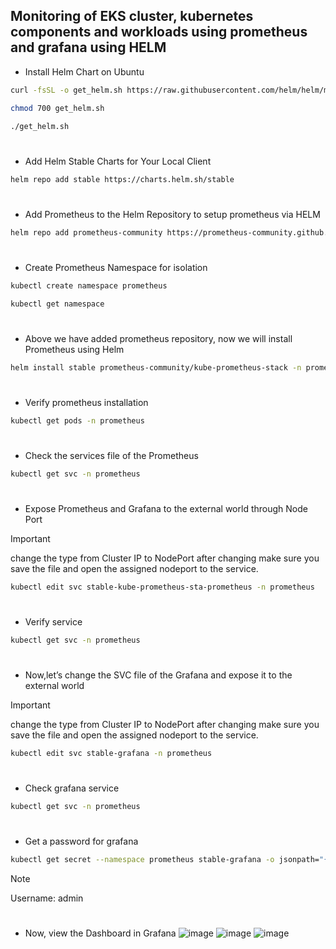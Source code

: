 ## Monitoring of EKS cluster, kubernetes components and workloads using prometheus and grafana using HELM
- <p id="Monitor">Install Helm Chart on Ubuntu</p>
```bash
curl -fsSL -o get_helm.sh https://raw.githubusercontent.com/helm/helm/main/scripts/get-helm-3
```
```bash
chmod 700 get_helm.sh
```
```bash
./get_helm.sh
```

#
-  Add Helm Stable Charts for Your Local Client
```bash
helm repo add stable https://charts.helm.sh/stable
```

#
- Add Prometheus to the Helm Repository to setup prometheus via HELM
```bash
helm repo add prometheus-community https://prometheus-community.github.io/helm-charts
```

#
- Create Prometheus Namespace for isolation
```bash
kubectl create namespace prometheus
```
```bash
kubectl get namespace
```

#
- Above we have added prometheus repository, now we will install Prometheus using Helm
```bash
helm install stable prometheus-community/kube-prometheus-stack -n prometheus
```

#
- Verify prometheus installation
```bash
kubectl get pods -n prometheus
```

#
- Check the services file of the Prometheus
```bash
kubectl get svc -n prometheus
```

#
- Expose Prometheus and Grafana to the external world through Node Port
> [!Important]
> change the type from Cluster IP to NodePort after changing make sure you save the file and open the assigned nodeport to the service.

```bash
kubectl edit svc stable-kube-prometheus-sta-prometheus -n prometheus
```

#
- Verify service
```bash
kubectl get svc -n prometheus
```

#
- Now,let’s change the SVC file of the Grafana and expose it to the external world
> [!Important]
> change the type from Cluster IP to NodePort after changing make sure you save the file and open the assigned nodeport to the service.
```bash
kubectl edit svc stable-grafana -n prometheus
```


#
- Check grafana service
```bash
kubectl get svc -n prometheus
```

#
- Get a password for grafana
```bash
kubectl get secret --namespace prometheus stable-grafana -o jsonpath="{.data.admin-password}" | base64 --decode ; echo
```
> [!Note]
> Username: admin

#
- Now, view the Dashboard in Grafana
![image](https://github.com/user-attachments/assets/d2e7ff2f-059d-48c4-92bb-9711943819c4)
![image](https://github.com/user-attachments/assets/647b2b22-cd83-41c3-855d-7c60ae32195f)
![image](https://github.com/user-attachments/assets/cb98a281-a4f5-46af-98eb-afdb7da6b35a)
